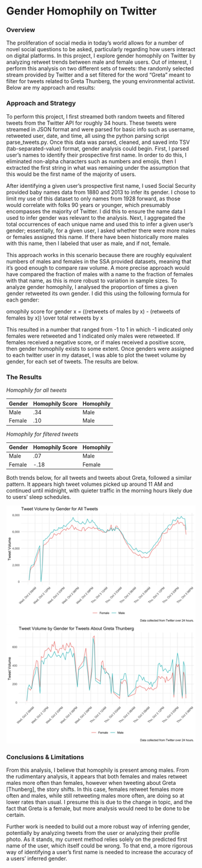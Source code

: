 # Gender Homophily on Twitter

### Overview

The proliferation of social media in today’s world allows for a number of novel social questions to be asked, particularly regarding how users interact on digital platforms. In this project, I explore gender homophily on Twitter by analyzing retweet trends between male and female users. Out of interest, I perform this analysis on two different sets of tweets: the randomly selected stream provided by Twitter and a set filtered for the word “Greta” meant to filter for tweets related to Greta Thunberg, the young environmental activist. Below are my approach and results:

### Approach and Strategy

To perform this project, I first streamed both random tweets and filtered tweets from the Twitter API for roughly 34 hours. These tweets were streamed in JSON format and were parsed for basic info such as username, retweeted user, date, and time, all using the python parsing script parse_tweets.py. Once this data was parsed, cleaned, and saved into TSV (tab-separated-value) format, gender analysis could begin. First, I parsed user’s names to identify their prospective first name. In order to do this, I eliminated non-alpha characters such as numbers and emojis, then I extracted the first string in what was remaining under the assumption that this would be the first name of the majority of users.

After identifying a given user’s prospective first name, I used Social Security provided baby names data from 1880 and 2013 to infer its gender. I chose to limit my use of this dataset to only names from 1928 forward, as those would correlate with folks 90 years or younger, which presumably encompasses the majority of Twitter. I did this to ensure the name data I used to infer gender was relevant to the analysis. Next, I aggregated the total occurrences of each unique name and used this to infer a given user’s gender; essentially, for a given user, I asked whether there were more males or females assigned this name. If there have been historically more males with this name, then I labeled that user as male, and if not, female. 

This approach works in this scenario because there are roughly equivalent numbers of males and females in the SSA provided datasets, meaning that it’s good enough to compare raw volume. A more precise approach would have compared the fraction of males with a name to the fraction of females with that name, as this is more robust to variation in sample sizes. To analyze gender homophily, I analysed the proportion of times a given gender retweeted its own gender. I did this using the following formula for each gender:

omophily score for gender x = ((retweets of males by x) - (retweets of females by x)) \over total retweets by x

This resulted in a number that ranged from -1 to 1 in which -1 indicated only females were retweeted and 1 indicated only males were retweeted. If females received a negative score, or if males received a positive score, then gender homophily exists to some extent. Once genders were assigned to each twitter user in my dataset, I was able to plot the tweet volume by gender, for each set of tweets. The results are below.

### The Results

*Homophily for all tweets*
<table>
 <thead>
  <tr>
   <th style="text-align:left;"> Gender </th>
   <th style="text-align:left;"> Homophily Score </th>
   <th style="text-align:left;"> Homophily </th>
  </tr>
 </thead>
<tbody>
  <tr>
   <td style="text-align:left;"> Male </td>
   <td style="text-align:left;"> .34 </td>
   <td style="text-align:left;"> Male </td>
  </tr>
  <tr>
   <td style="text-align:left;"> Female </td>
   <td style="text-align:left;"> .10 </td>
   <td style="text-align:left;"> Male </td>
  </tr>
</tbody>
</table>

*Homophily for filtered tweets*
<table>
 <thead>
  <tr>
   <th style="text-align:left;"> Gender </th>
   <th style="text-align:left;"> Homophily Score </th>
   <th style="text-align:left;"> Homophily </th>
  </tr>
 </thead>
<tbody>
  <tr>
   <td style="text-align:left;"> Male </td>
   <td style="text-align:left;"> .07 </td>
   <td style="text-align:left;"> Male </td>
  </tr>
  <tr>
   <td style="text-align:left;"> Female </td>
   <td style="text-align:left;"> -.18 </td>
   <td style="text-align:left;"> Female </td>
  </tr>
</tbody>
</table>

Both trends below, for all tweets and tweets about Greta, followed a similar pattern. It appears high tweet volumes picked up around 11 AM and continued until midnight, with quieter traffic in the morning hours likely due to users’ sleep schedules.

![All Tweets](https://github.com/miguelito34/mse_231/blob/master/mse231_a1/all_tweets_plot.jpeg)
![Filtered Tweets](https://github.com/miguelito34/mse_231/blob/master/mse231_a1/filtered_tweets_plot.jpeg)

### Conclusions & Limitations

From this analysis, I believe that homophily is present among males. From the rudimentary analysis, it appears that both females and males retweet males more often than females, however when tweeting about Greta [Thunberg], the story shifts. In this case, females retweet females more often and males, while still retweeting males more often, are doing so at lower rates than usual. I presume this is due to the change in topic, and the fact that Greta is a female, but more analysis would need to be done to be certain.

Further work is needed to build out a more robust way of inferring gender, potentially by analyzing tweets from the user or analyzing their profile photo. As it stands, my current method relies solely on the predicted first name of the user, which itself could be wrong. To that end, a more rigorous way of identifying a user’s first name is needed to increase the accuracy of a users’ inferred gender.

